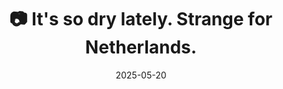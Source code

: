 ---
title: '📷 It''s so dry lately. Strange for Netherlands.'
date: '2025-05-20'
image: 'https://cdn.diblasio.social/static/photos/2025/20250520_132605.jpg'
thumbnail: 'https://cdn.diblasio.social/static/photos/2025/thumbnails/20250520_132605.jpg'
alt_text: "A gravel path lined with trees in a sunny park setting."
tags:
  - "#Photography"
  - "#Netherlands"
  - "#Huizen"
  - "#NaturePhotography"
  - "#Pathway"
  - "#SunnyDay"
  - "#Nature"
  - "#Landscape"
  - "#ShotOniPhone"
  - "#Halide"
  - "#ProcessZero"
description: ''
created_date: '2025-05-20'
location: "79, Doctor Lelylaan, Zenderwijk, Huizerhoogt, Huizen, Noord-Holland, Nederland, 1276 GE, Nederland"
exif_data: "Apple iPhone 15 Pro 6.765mm f/1.78 (1/5300 | f/1.8 | ISO 80)"
draft: false
---